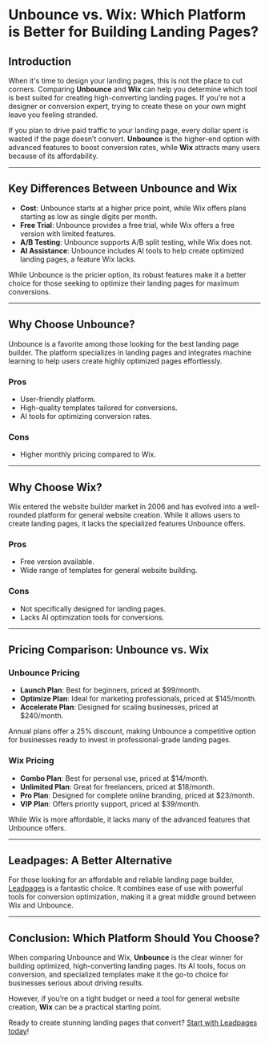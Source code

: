 # Unbounce vs. Wix: Which Platform is Better for Building Landing Pages?

## Introduction

When it's time to design your landing pages, this is not the place to cut corners. Comparing **Unbounce** and **Wix** can help you determine which tool is best suited for creating high-converting landing pages. If you're not a designer or conversion expert, trying to create these on your own might leave you feeling stranded.

If you plan to drive paid traffic to your landing page, every dollar spent is wasted if the page doesn’t convert. **Unbounce** is the higher-end option with advanced features to boost conversion rates, while **Wix** attracts many users because of its affordability.

---

## Key Differences Between Unbounce and Wix

- **Cost**: Unbounce starts at a higher price point, while Wix offers plans starting as low as single digits per month.
- **Free Trial**: Unbounce provides a free trial, while Wix offers a free version with limited features.
- **A/B Testing**: Unbounce supports A/B split testing, while Wix does not.
- **AI Assistance**: Unbounce includes AI tools to help create optimized landing pages, a feature Wix lacks.

While Unbounce is the pricier option, its robust features make it a better choice for those seeking to optimize their landing pages for maximum conversions.

---

## Why Choose Unbounce?

Unbounce is a favorite among those looking for the best landing page builder. The platform specializes in landing pages and integrates machine learning to help users create highly optimized pages effortlessly.

### Pros
- User-friendly platform.
- High-quality templates tailored for conversions.
- AI tools for optimizing conversion rates.

### Cons
- Higher monthly pricing compared to Wix.

---

## Why Choose Wix?

Wix entered the website builder market in 2006 and has evolved into a well-rounded platform for general website creation. While it allows users to create landing pages, it lacks the specialized features Unbounce offers.

### Pros
- Free version available.
- Wide range of templates for general website building.

### Cons
- Not specifically designed for landing pages.
- Lacks AI optimization tools for conversions.

---

## Pricing Comparison: Unbounce vs. Wix

### Unbounce Pricing
- **Launch Plan**: Best for beginners, priced at $99/month.
- **Optimize Plan**: Ideal for marketing professionals, priced at $145/month.
- **Accelerate Plan**: Designed for scaling businesses, priced at $240/month.

Annual plans offer a 25% discount, making Unbounce a competitive option for businesses ready to invest in professional-grade landing pages.

### Wix Pricing
- **Combo Plan**: Best for personal use, priced at $14/month.
- **Unlimited Plan**: Great for freelancers, priced at $18/month.
- **Pro Plan**: Designed for complete online branding, priced at $23/month.
- **VIP Plan**: Offers priority support, priced at $39/month.

While Wix is more affordable, it lacks many of the advanced features that Unbounce offers.

---

## Leadpages: A Better Alternative

For those looking for an affordable and reliable landing page builder, [Leadpages](https://bit.ly/LEadPages) is a fantastic choice. It combines ease of use with powerful tools for conversion optimization, making it a great middle ground between Wix and Unbounce.

---

## Conclusion: Which Platform Should You Choose?

When comparing Unbounce and Wix, **Unbounce** is the clear winner for building optimized, high-converting landing pages. Its AI tools, focus on conversion, and specialized templates make it the go-to choice for businesses serious about driving results.

However, if you’re on a tight budget or need a tool for general website creation, **Wix** can be a practical starting point.

Ready to create stunning landing pages that convert? [Start with Leadpages today](https://bit.ly/LEadPages)!
